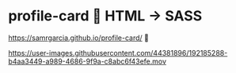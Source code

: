 # profile-card 🚀 HTML -> SASS 

https://samrgarcia.github.io/profile-card/ 💊

https://user-images.githubusercontent.com/44381896/192185288-b4aa3449-a989-4686-9f9a-c8abc6f43efe.mov

